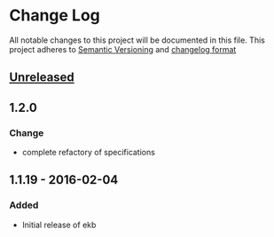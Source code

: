 # Change Log
All notable changes to this project will be documented in this file.
This project adheres to [Semantic Versioning](http://semver.org/) and [changelog format](http://keepachangelog.com/)

## [Unreleased]

## 1.2.0 

### Change
- complete refactory of specifications

## 1.1.19 - 2016-02-04
### Added
- Initial release of ekb

[Unreleased]:  https://github.com/linkeddatacenter/kees/compare/1.1.19...HEAD
